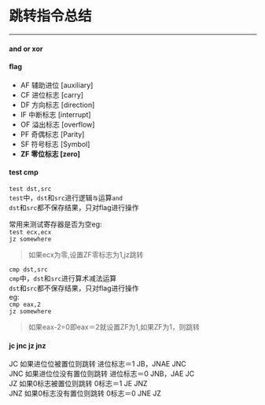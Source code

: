 # 跳转指令总结
---

#### and or xor



#### flag

* AF 辅助进位 [auxiliary]  
* CF 进位标志 [carry]  
* DF 方向标志 [direction]  
* IF 中断标志 [interrupt]  
* OF 溢出标志 [overflow]  
* PF 奇偶标志 [Parity]  
* SF 符号标志 [Symbol]  
* **ZF 零位标志 [zero]**  

#### test cmp

`test dst,src`  
`test`中，`dst`和`src`进行逻辑`与`运算`and`  
`dst`和`src`都不保存结果，只对flag进行操作  

常用来测试寄存器是否为空eg:  
    `test ecx,ecx`  
    `jz somewhere`  
> 如果ecx为零,设置ZF零标志为1,jz跳转  

`cmp dst,src`  
`cmp`中，`dst`和`src`进行算术减法运算  
`dst`和`src`都不保存结果，只对flag进行操作  
eg:  
    `cmp eax,2`  
    `jz somewhere`  
>  如果eax-2=0即eax＝2就设置ZF为1,如果ZF为1，则跳转  

#### jc jnc jz jnz

JC   如果进位位被置位则跳转    进位标志＝1  JB，JNAE   JNC  
JNC  如果进位位没有置位则跳转  进位标志＝0  JNB，JAE    JC  
JZ   如果0标志被置位则跳转     0标志＝1     JE        JNZ  
JNZ  如果0标志没有置位则跳转   0标志＝0     JNE        JZ  
